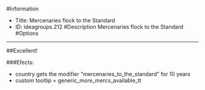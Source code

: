 #Information
 - Title: Mercenaries flock to the Standard
 - ID: ideagroups.212
#Description
Mercenaries flock to the Standard
#Options

___
##Excellent!

###Efects:<ul><li>country gets the modifier "mercenaries_to_the_standard" for 10 years</li><li>custom tooltip = generic_more_mercs_available_tt</li></ul>
